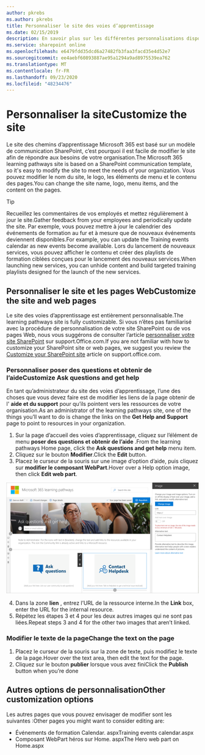 ```yaml
---
author: pkrebs
ms.author: pkrebs
title: Personnaliser le site des voies d’apprentissage
ms.date: 02/15/2019
description: En savoir plus sur les différentes personnalisations disponibles avec les voies d’apprentissage Microsoft 365
ms.service: sharepoint online
ms.openlocfilehash: e6479fdd35dcd6a27482fb3faa3facd35e4d52e7
ms.sourcegitcommit: ee4aebf60893887ae95a1294a9ad8975539ea762
ms.translationtype: MT
ms.contentlocale: fr-FR
ms.lasthandoff: 09/23/2020
ms.locfileid: "48234476"
---
```

# <a name="customize-the-site"></a><span data-ttu-id="bedc7-103">Personnaliser la site</span><span class="sxs-lookup"><span data-stu-id="bedc7-103">Customize the site</span></span>

<span data-ttu-id="bedc7-104">Le site des chemins d’apprentissage Microsoft 365 est basé sur un modèle de communication SharePoint, c’est pourquoi il est facile de modifier le site afin de répondre aux besoins de votre organisation.</span><span class="sxs-lookup"><span data-stu-id="bedc7-104">The Microsoft 365 learning pathways site is based on a SharePoint communication template, so it's easy to modify the site to meet the needs of your organization.</span></span> <span data-ttu-id="bedc7-105">Vous pouvez modifier le nom du site, le logo, les éléments de menu et le contenu des pages.</span><span class="sxs-lookup"><span data-stu-id="bedc7-105">You can change the site name, logo, menu items, and the content on the pages.</span></span> 

> [!TIP]
> <span data-ttu-id="bedc7-106">Recueillez les commentaires de vos employés et mettez régulièrement à jour le site.</span><span class="sxs-lookup"><span data-stu-id="bedc7-106">Gather feedback from your employees and periodically update the site.</span></span> <span data-ttu-id="bedc7-107">Par exemple, vous pouvez mettre à jour le calendrier des événements de formation au fur et à mesure que de nouveaux événements deviennent disponibles.</span><span class="sxs-lookup"><span data-stu-id="bedc7-107">For example, you can update the Training events calendar as new events become available.</span></span> <span data-ttu-id="bedc7-108">Lors du lancement de nouveaux services, vous pouvez afficher le contenu et créer des playlists de formation ciblées conçues pour le lancement des nouveaux services.</span><span class="sxs-lookup"><span data-stu-id="bedc7-108">When launching new services, you can unhide content and build targeted training playlists designed for the launch of the new services.</span></span> 

## <a name="customize-the-site-and-web-pages"></a><span data-ttu-id="bedc7-109">Personnaliser le site et les pages Web</span><span class="sxs-lookup"><span data-stu-id="bedc7-109">Customize the site and web pages</span></span>

<span data-ttu-id="bedc7-110">Le site des voies d’apprentissage est entièrement personnalisable.</span><span class="sxs-lookup"><span data-stu-id="bedc7-110">The learning pathways site is fully customizable.</span></span> <span data-ttu-id="bedc7-111">Si vous n’êtes pas familiarisé avec la procédure de personnalisation de votre site SharePoint ou de vos pages Web, nous vous suggérons de consulter l’article [personnaliser votre site SharePoint](https://support.office.com/article/customize-your-sharepoint-site-320b43e5-b047-4fda-8381-f61e8ac7f59b) sur support.Office.com.</span><span class="sxs-lookup"><span data-stu-id="bedc7-111">If you are not familiar with how to customize your SharePoint site or web pages, we suggest you review the [Customize your SharePoint site](https://support.office.com/article/customize-your-sharepoint-site-320b43e5-b047-4fda-8381-f61e8ac7f59b) article on support.office.com.</span></span> 

### <a name="customize-ask-questions-and-get-help"></a><span data-ttu-id="bedc7-112">Personnaliser poser des questions et obtenir de l’aide</span><span class="sxs-lookup"><span data-stu-id="bedc7-112">Customize Ask questions and get help</span></span>

<span data-ttu-id="bedc7-113">En tant qu’administrateur du site des voies d’apprentissage, l’une des choses que vous devez faire est de modifier les liens de la page obtenir de l' **aide et du support** pour qu’ils pointent vers les ressources de votre organisation.</span><span class="sxs-lookup"><span data-stu-id="bedc7-113">As an administrator of the learning pathways site, one of the things you’ll want to do is change the links on the **Get Help and Support** page to point to resources in your organization.</span></span> 

1.  <span data-ttu-id="bedc7-114">Sur la page d’accueil des voies d’apprentissage, cliquez sur l’élément de menu **poser des questions et obtenir de l’aide** .</span><span class="sxs-lookup"><span data-stu-id="bedc7-114">From the learning pathways Home page, click the **Ask questions and get help** menu item.</span></span>
2.  <span data-ttu-id="bedc7-115">Cliquez sur le bouton **Modifier**.</span><span class="sxs-lookup"><span data-stu-id="bedc7-115">Click the **Edit** button.</span></span>
3.  <span data-ttu-id="bedc7-116">Placez le curseur de la souris sur une image d’option d’aide, puis cliquez sur **modifier le composant WebPart**.</span><span class="sxs-lookup"><span data-stu-id="bedc7-116">Hover over a Help option image, then click **Edit web part**.</span></span>

![cg-edithelp.png](media/cg-edithelp.png)

4.  <span data-ttu-id="bedc7-118">Dans la zone **lien** , entrez l’URL de la ressource interne.</span><span class="sxs-lookup"><span data-stu-id="bedc7-118">In the **Link** box, enter the URL for the internal resource.</span></span> 
5.  <span data-ttu-id="bedc7-119">Répétez les étapes 3 et 4 pour les deux autres images qui ne sont pas liées.</span><span class="sxs-lookup"><span data-stu-id="bedc7-119">Repeat steps 3 and 4 for the other two images that aren’t linked.</span></span>

### <a name="change-the-text-on-the-page"></a><span data-ttu-id="bedc7-120">Modifier le texte de la page</span><span class="sxs-lookup"><span data-stu-id="bedc7-120">Change the text on the page</span></span>

1. <span data-ttu-id="bedc7-121">Placez le curseur de la souris sur la zone de texte, puis modifiez le texte de la page.</span><span class="sxs-lookup"><span data-stu-id="bedc7-121">Hover over the text area, then edit the text for the page.</span></span> 
2. <span data-ttu-id="bedc7-122">Cliquez sur le bouton **publier** lorsque vous avez fini</span><span class="sxs-lookup"><span data-stu-id="bedc7-122">Click the **Publish** button when you’re done</span></span>

## <a name="other-customization-options"></a><span data-ttu-id="bedc7-123">Autres options de personnalisation</span><span class="sxs-lookup"><span data-stu-id="bedc7-123">Other customization options</span></span>
<span data-ttu-id="bedc7-124">Les autres pages que vous pouvez envisager de modifier sont les suivantes :</span><span class="sxs-lookup"><span data-stu-id="bedc7-124">Other pages you might want to consider editing are:</span></span>

- <span data-ttu-id="bedc7-125">Événements de formation Calendar. aspx</span><span class="sxs-lookup"><span data-stu-id="bedc7-125">Training events calendar.aspx</span></span>
- <span data-ttu-id="bedc7-126">Composant WebPart héros sur Home. aspx</span><span class="sxs-lookup"><span data-stu-id="bedc7-126">The Hero web part on Home.aspx</span></span>

